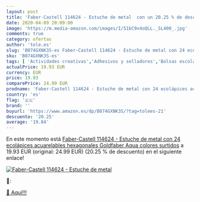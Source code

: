 ```yaml
---
layout: post
title: 'Faber-Castell 114624 - Estuche de metal  con un 20.25 % de descuento'
date: 2020-04-09 20:09:00
image: 'https://m.media-amazon.com/images/I/51bC9x4oQLL._SL400_.jpg'
comments: true
category: ofertas
author: 'tole.es'
slug: 'B074GXNK3S-es Faber-Castell 114624 - Estuche de metal con 24 ecolápices...'
sku: 'B074GXNK3S-es'
tags: [ 'Actividades creativas','Adhesivos y selladores','Bolsas escolares','Bricolaje y herramientas','Cuchillos de cocina','Equipaje','Ferretería','Hogar y cocina','Juegos de cuchillos de cocina','Juguetes','Juguetes y juegos','Lápices de colores para niños','Material de escritura y dibujo para niños','Mochilas, estuches y sets escolares','Pegamentos instantáneos','Utensilios de cocina','faber-castell', ]
actualPrice: 19.93 EUR
currency: EUR
price: 19.93
comparePrice: 24.99 EUR
prodname: 'Faber-Castell 114624 - Estuche de metal con 24 ecolápices acuarelables hexagonales Goldfaber Aqua  colores surtidos'
country: 'es'
flag: '🇪🇸'
brand: ''
buyurl: 'https://www.amazon.es/dp/B074GXNK3S/?tag=tolees-21'
descuento: '20.25'
average: '19.84'
---
```


En este momento está [Faber-Castell 114624 - Estuche de metal con 24 ecolápices acuarelables hexagonales Goldfaber Aqua  colores surtidos](https://www.amazon.es/dp/B074GXNK3S/?tag=tolees-21) a 19.93 EUR (original: 24.99 EUR) (20.25 %  de descuento) en el siguiente enlace!

[![Faber-Castell 114624 - Estuche de metal ](https://m.media-amazon.com/images/I/51bC9x4oQLL._SL400_.jpg)](https://www.amazon.es/dp/B074GXNK3S/?tag=tolees-21)

🔎:


[🛒 Aquí!!!](https://www.amazon.es/dp/B074GXNK3S/?tag=tolees-21)
